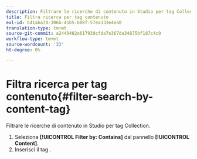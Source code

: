 ```yaml
---
description: Filtrare le ricerche di contenuto in Studio per tag Collection.
title: Filtra ricerca per tag contenuto
exl-id: b41aba70-306b-45b5-b08f-57ea333e4ea8
translation-type: tm+mt
source-git-commit: a2449482e617939cfda7e367da34875bf187c4c9
workflow-type: tm+mt
source-wordcount: '33'
ht-degree: 0%

---
```


# Filtra ricerca per tag contenuto{#filter-search-by-content-tag}

Filtrare le ricerche di contenuto in Studio per tag Collection.

1. Seleziona **[!UICONTROL Filter by: Contains]** dal pannello **[!UICONTROL Content]**.
1. Inserisci il tag .
